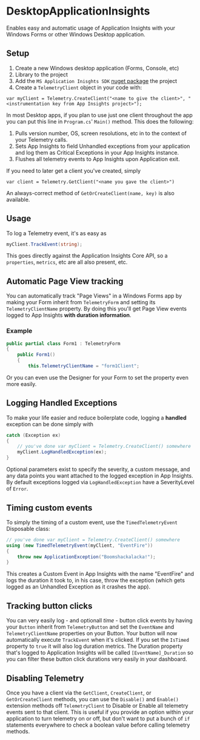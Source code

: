 # DesktopApplicationInsights
Enables easy and automatic usage of Application Insights with your Windows Forms or other Windows Desktop application.
## Setup
1. Create a new Windows desktop application (Forms, Console, etc)
2. Library to the project
3. Add the `MS Application Inisghts SDK` [nuget package](https://www.nuget.org/packages/Microsoft.ApplicationInsights/)  the project 
3. Create a `TelemetryClient` object in your code with:
```
var myClient = Telemetry.CreateClient("<name to give the client>", "<instrumentation key from App Insights project>");
```
In most Desktop apps, if you plan to use just one client throughout the app you can put this line in `Program.cs`' `Main()` method.
This does the following: 

1. Pulls version number, OS, screen resolutions, etc in to the context of your Telemetry calls.
2. Sets App Insights to field Unhandled exceptions from your application and log them as Critical Exceptions in your App Insights instance.
3. Flushes all telemetry events to App Insights upon Application exit.

If you need to later get a client you've created, simply
```
var client = Telemetry.GetClient("<name you gave the client>")
```
An always-correct method of `GetOrCreateClient(name, key)` is also available.
## Usage
To log a Telemetry event, it's as easy as
```csharp
myClient.TrackEvent(string);
```
This goes directly against the Application Insights Core API, so a `properties`, `metrics`, etc are all also present, etc.
## Automatic Page View tracking
You can automatically track "Page Views" in a Windows Forms app by making your Form inherit from `TelemetryForm` and setting its `TelemetryClientName` property. By doing this you'll get Page View events logged to App Insights **with duration information**.
### Example
```csharp
public partial class Form1 : TelemetryForm
{
    public Form1()
    {
        this.TelemetryClientName = "form1Client";
```
Or you can even use the Designer for your Form to set the property even more easily.
## Logging Handled Exceptions
To make your life easier and reduce boilerplate code, logging a **handled** exception can be done simply with
```csharp
catch (Exception ex)
{
    // you've done var myClient = Telemetry.CreateClient() somewhere
    myClient.LogHandledException(ex);
}
```
Optional parameters exist to specify the severity, a custom message, and any data points you want attached to the logged exception in App Insights. By default exceptions logged via `LogHandledException` have a SeverityLevel of `Error`.
## Timing custom events
To simply the timing of a custom event, use the `TimedTelemetryEvent` Disposable class:
```csharp
// you've done var myClient = Telemetry.CreateClient() somewhere
using (new TimedTelemetryEvent(myClient, "EventFire"))
{
    throw new ApplicationException("Boomshackalacka!");
}
```
This creates a Custom Event in App Insights with the name "EventFire" and logs the duration it took to, in his case, throw the exception (which gets logged as an Unhandled Exception as it crashes the app).
## Tracking button clicks
You can very easily log - and optionall *time* - button click events by having your `Button` inherit from `TelemetryButton` and set the `EventName` and `TelemetryClientName` properties on your Button.
Your button will now automatically execute `TrackEvent` when it's clicked. If you set the `IsTimed` property to `true` it will also log duration metrics. The Duration property that's logged to Application Insights will be called `[EventName]_Duration` so you can filter these button click durations very easily in your dashboard.
## Disabling Telemetry
Once you have a client via the `GetClient`, `CreateClient`, or `GetOrCreateClient` methods, you can use the `Disable()` and `Enable()` extension methods off `TelemetryClient` to Disable or Enable all telemetry events sent to that client. This is useful if you provide an option within your application to turn telemetry on or off, but don't want to put a bunch of `if` statements everywhere to check a boolean value before calling telemetry methods.
